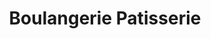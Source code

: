 ---
title: "Boulangerie Patisserie"
url: /la-souterraine/boulangerie-patisserie/
shop: boulangerie
---